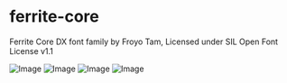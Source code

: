 # ferrite-core
Ferrite Core DX font family by Froyo Tam,
Licensed under SIL Open Font License v1.1

![Image](https://raw.githubusercontent.com/froyotam/ferrite-core/master/documentation/ferritecoreheader.png)
![Image](https://raw.githubusercontent.com/froyotam/ferrite-core/master/documentation/ferritecoredx.png)
![Image](https://raw.githubusercontent.com/froyotam/ferrite-core/master/documentation/ferrite%20core%20dx%20light%20font%20specimen.png)
![Image](https://user-images.githubusercontent.com/58865365/71423602-5ccdae80-263f-11ea-8f66-ffcd64ab7f79.png)
